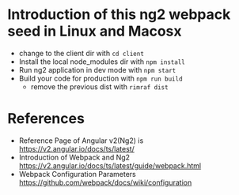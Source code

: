 # Introduction of this ng2 webpack seed in Linux and Macosx
* change to the client dir with `cd client`
* Install the local node_modules dir with `npm install`
* Run ng2 application in dev mode with `npm start`
* Build your code for production with `npm run build`
   - remove the previous dist with `rimraf dist` 

# References
* Reference Page of Angular v2(Ng2) is <a href="https://v2.angular.io/docs/ts/latest/" target="_blank">https://v2.angular.io/docs/ts/latest/</a>
* Introduction of Webpack and Ng2 <a href="https://v2.angular.io/docs/ts/latest/guide/webpack.html" target="_blank">https://v2.angular.io/docs/ts/latest/guide/webpack.html</a>
* Webpack Configuration Parameters <a href="https://github.com/webpack/docs/wiki/configuration" target="_blank">https://github.com/webpack/docs/wiki/configuration</a>



